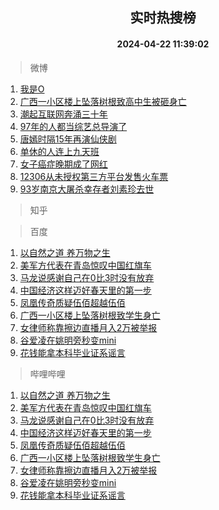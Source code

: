<div align="center"><h2>实时热搜榜</h2><h4>2024-04-22 11:39:02</h4></div>

> 微博  

1. [我是O](https://s.weibo.com/weibo?q=%E6%88%91%E6%98%AFO&t=31&band_rank=1&Refer=top)<br />
2. [广西一小区楼上坠落树根致高中生被砸身亡](https://s.weibo.com/weibo?q=%23%E5%B9%BF%E8%A5%BF%E4%B8%80%E5%B0%8F%E5%8C%BA%E6%A5%BC%E4%B8%8A%E5%9D%A0%E8%90%BD%E6%A0%91%E6%A0%B9%E8%87%B4%E9%AB%98%E4%B8%AD%E7%94%9F%E8%A2%AB%E7%A0%B8%E8%BA%AB%E4%BA%A1%23&t=31&band_rank=2&Refer=top)<br />
3. [潮起互联网奔涌三十年](https://s.weibo.com/weibo?q=%23%E6%BD%AE%E8%B5%B7%E4%BA%92%E8%81%94%E7%BD%91%E5%A5%94%E6%B6%8C%E4%B8%89%E5%8D%81%E5%B9%B4%23&t=31&band_rank=3&Refer=top)<br />
4. [97年的人都当综艺总导演了](https://s.weibo.com/weibo?q=%2397%E5%B9%B4%E7%9A%84%E4%BA%BA%E9%83%BD%E5%BD%93%E7%BB%BC%E8%89%BA%E6%80%BB%E5%AF%BC%E6%BC%94%E4%BA%86%23&t=31&band_rank=4&Refer=top)<br />
5. [唐嫣时隔15年再演仙侠剧](https://s.weibo.com/weibo?q=%23%E5%94%90%E5%AB%A3%E6%97%B6%E9%9A%9415%E5%B9%B4%E5%86%8D%E6%BC%94%E4%BB%99%E4%BE%A0%E5%89%A7%23&t=31&band_rank=5&Refer=top)<br />
6. [单休的人连上九天班](https://s.weibo.com/weibo?q=%E5%8D%95%E4%BC%91%E7%9A%84%E4%BA%BA%E8%BF%9E%E4%B8%8A%E4%B9%9D%E5%A4%A9%E7%8F%AD&t=31&band_rank=6&Refer=top)<br />
7. [女子癌症晚期成了网红](https://s.weibo.com/weibo?q=%23%E5%A5%B3%E5%AD%90%E7%99%8C%E7%97%87%E6%99%9A%E6%9C%9F%E6%88%90%E4%BA%86%E7%BD%91%E7%BA%A2%23&t=31&band_rank=7&Refer=top)<br />
8. [12306从未授权第三方平台发售火车票](https://s.weibo.com/weibo?q=%2312306%E4%BB%8E%E6%9C%AA%E6%8E%88%E6%9D%83%E7%AC%AC%E4%B8%89%E6%96%B9%E5%B9%B3%E5%8F%B0%E5%8F%91%E5%94%AE%E7%81%AB%E8%BD%A6%E7%A5%A8%23&t=31&band_rank=8&Refer=top)<br />
9. [93岁南京大屠杀幸存者刘素珍去世](https://s.weibo.com/weibo?q=%2393%E5%B2%81%E5%8D%97%E4%BA%AC%E5%A4%A7%E5%B1%A0%E6%9D%80%E5%B9%B8%E5%AD%98%E8%80%85%E5%88%98%E7%B4%A0%E7%8F%8D%E5%8E%BB%E4%B8%96%23&t=31&band_rank=9&Refer=top)<br />

> 知乎  


> 百度  

1. [以自然之道 养万物之生](https://www.baidu.com/s?wd=%E4%BB%A5%E8%87%AA%E7%84%B6%E4%B9%8B%E9%81%93+%E5%85%BB%E4%B8%87%E7%89%A9%E4%B9%8B%E7%94%9F&sa=fyb_news&rsv_dl=fyb_news)<br />
2. [美军方代表在青岛惊叹中国红旗车](https://www.baidu.com/s?wd=%E7%BE%8E%E5%86%9B%E6%96%B9%E4%BB%A3%E8%A1%A8%E5%9C%A8%E9%9D%92%E5%B2%9B%E6%83%8A%E5%8F%B9%E4%B8%AD%E5%9B%BD%E7%BA%A2%E6%97%97%E8%BD%A6&sa=fyb_news&rsv_dl=fyb_news)<br />
3. [马龙说感谢自己在0比3时没有放弃](https://www.baidu.com/s?wd=%E9%A9%AC%E9%BE%99%E8%AF%B4%E6%84%9F%E8%B0%A2%E8%87%AA%E5%B7%B1%E5%9C%A80%E6%AF%943%E6%97%B6%E6%B2%A1%E6%9C%89%E6%94%BE%E5%BC%83&sa=fyb_news&rsv_dl=fyb_news)<br />
4. [中国经济这样迈好春天里的第一步](https://www.baidu.com/s?wd=%E4%B8%AD%E5%9B%BD%E7%BB%8F%E6%B5%8E%E8%BF%99%E6%A0%B7%E8%BF%88%E5%A5%BD%E6%98%A5%E5%A4%A9%E9%87%8C%E7%9A%84%E7%AC%AC%E4%B8%80%E6%AD%A5&sa=fyb_news&rsv_dl=fyb_news)<br />
5. [凤凰传奇质疑伍佰超越伍佰](https://www.baidu.com/s?wd=%E5%87%A4%E5%87%B0%E4%BC%A0%E5%A5%87%E8%B4%A8%E7%96%91%E4%BC%8D%E4%BD%B0%E8%B6%85%E8%B6%8A%E4%BC%8D%E4%BD%B0&sa=fyb_news&rsv_dl=fyb_news)<br />
6. [广西一小区楼上坠落树根致学生身亡](https://www.baidu.com/s?wd=%E5%B9%BF%E8%A5%BF%E4%B8%80%E5%B0%8F%E5%8C%BA%E6%A5%BC%E4%B8%8A%E5%9D%A0%E8%90%BD%E6%A0%91%E6%A0%B9%E8%87%B4%E5%AD%A6%E7%94%9F%E8%BA%AB%E4%BA%A1&sa=fyb_news&rsv_dl=fyb_news)<br />
7. [女律师称靠擦边直播月入2万被举报](https://www.baidu.com/s?wd=%E5%A5%B3%E5%BE%8B%E5%B8%88%E7%A7%B0%E9%9D%A0%E6%93%A6%E8%BE%B9%E7%9B%B4%E6%92%AD%E6%9C%88%E5%85%A52%E4%B8%87%E8%A2%AB%E4%B8%BE%E6%8A%A5&sa=fyb_news&rsv_dl=fyb_news)<br />
8. [谷爱凌在姚明旁秒变mini](https://www.baidu.com/s?wd=%E8%B0%B7%E7%88%B1%E5%87%8C%E5%9C%A8%E5%A7%9A%E6%98%8E%E6%97%81%E7%A7%92%E5%8F%98mini&sa=fyb_news&rsv_dl=fyb_news)<br />
9. [花钱能拿本科毕业证系谣言](https://www.baidu.com/s?wd=%E8%8A%B1%E9%92%B1%E8%83%BD%E6%8B%BF%E6%9C%AC%E7%A7%91%E6%AF%95%E4%B8%9A%E8%AF%81%E7%B3%BB%E8%B0%A3%E8%A8%80&sa=fyb_news&rsv_dl=fyb_news)<br />

> 哔哩哔哩  

1. [以自然之道 养万物之生](https://www.baidu.com/s?wd=%E4%BB%A5%E8%87%AA%E7%84%B6%E4%B9%8B%E9%81%93+%E5%85%BB%E4%B8%87%E7%89%A9%E4%B9%8B%E7%94%9F&sa=fyb_news&rsv_dl=fyb_news)<br />
2. [美军方代表在青岛惊叹中国红旗车](https://www.baidu.com/s?wd=%E7%BE%8E%E5%86%9B%E6%96%B9%E4%BB%A3%E8%A1%A8%E5%9C%A8%E9%9D%92%E5%B2%9B%E6%83%8A%E5%8F%B9%E4%B8%AD%E5%9B%BD%E7%BA%A2%E6%97%97%E8%BD%A6&sa=fyb_news&rsv_dl=fyb_news)<br />
3. [马龙说感谢自己在0比3时没有放弃](https://www.baidu.com/s?wd=%E9%A9%AC%E9%BE%99%E8%AF%B4%E6%84%9F%E8%B0%A2%E8%87%AA%E5%B7%B1%E5%9C%A80%E6%AF%943%E6%97%B6%E6%B2%A1%E6%9C%89%E6%94%BE%E5%BC%83&sa=fyb_news&rsv_dl=fyb_news)<br />
4. [中国经济这样迈好春天里的第一步](https://www.baidu.com/s?wd=%E4%B8%AD%E5%9B%BD%E7%BB%8F%E6%B5%8E%E8%BF%99%E6%A0%B7%E8%BF%88%E5%A5%BD%E6%98%A5%E5%A4%A9%E9%87%8C%E7%9A%84%E7%AC%AC%E4%B8%80%E6%AD%A5&sa=fyb_news&rsv_dl=fyb_news)<br />
5. [凤凰传奇质疑伍佰超越伍佰](https://www.baidu.com/s?wd=%E5%87%A4%E5%87%B0%E4%BC%A0%E5%A5%87%E8%B4%A8%E7%96%91%E4%BC%8D%E4%BD%B0%E8%B6%85%E8%B6%8A%E4%BC%8D%E4%BD%B0&sa=fyb_news&rsv_dl=fyb_news)<br />
6. [广西一小区楼上坠落树根致学生身亡](https://www.baidu.com/s?wd=%E5%B9%BF%E8%A5%BF%E4%B8%80%E5%B0%8F%E5%8C%BA%E6%A5%BC%E4%B8%8A%E5%9D%A0%E8%90%BD%E6%A0%91%E6%A0%B9%E8%87%B4%E5%AD%A6%E7%94%9F%E8%BA%AB%E4%BA%A1&sa=fyb_news&rsv_dl=fyb_news)<br />
7. [女律师称靠擦边直播月入2万被举报](https://www.baidu.com/s?wd=%E5%A5%B3%E5%BE%8B%E5%B8%88%E7%A7%B0%E9%9D%A0%E6%93%A6%E8%BE%B9%E7%9B%B4%E6%92%AD%E6%9C%88%E5%85%A52%E4%B8%87%E8%A2%AB%E4%B8%BE%E6%8A%A5&sa=fyb_news&rsv_dl=fyb_news)<br />
8. [谷爱凌在姚明旁秒变mini](https://www.baidu.com/s?wd=%E8%B0%B7%E7%88%B1%E5%87%8C%E5%9C%A8%E5%A7%9A%E6%98%8E%E6%97%81%E7%A7%92%E5%8F%98mini&sa=fyb_news&rsv_dl=fyb_news)<br />
9. [花钱能拿本科毕业证系谣言](https://www.baidu.com/s?wd=%E8%8A%B1%E9%92%B1%E8%83%BD%E6%8B%BF%E6%9C%AC%E7%A7%91%E6%AF%95%E4%B8%9A%E8%AF%81%E7%B3%BB%E8%B0%A3%E8%A8%80&sa=fyb_news&rsv_dl=fyb_news)<br />
